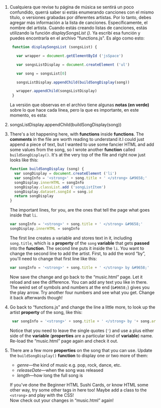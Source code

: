 1. Cualquiera que revise tu página de música se sentirá un poco confundido, querrá saber si estás enumerando canciones con el mismo título, o versiones grabadas por diferentes artistas. Por lo tanto, debes agregar más información a la lista de canciones. Específicamente, el nombre del artista. Cuando estás creando listas de canciones, estás utilizando la función _displaySongsList \(\)_. Ya escribí esa función y puedes encontrarla en el archivo "functions.js". Es algo como esto:

   ```javascript
    function displaySongsList (songsList) {

      var wrapper = document.getElementById ('jsSpace')

      var songsListDisplay = document.createElement ('ul')

      var song = songsList[0]

      songsListDisplay.appendChild(buildSongDisplay(song))

      wrapper.appendChild(songsListDisplay)
    }
   ```

   La versión que observas en el archivo tiene algunas **notas \(en verde\)** sobre lo que hace cada línea, pero la que es importante, en este momento, es esta: 

2. songsListDisplay.appendChild\(buildSongDisplay\(song\)\)

3. There's a lot happening here, with **functions** inside **functions**. The **comments** in the file are worth reading to understand it.I could just append a piece of text, but I wanted to use some fancier HTML and add some values from the song, so I wrote another **function** called `buildSongDisplay()`. It's at the very top of the file and right now just looks like this:

   ```javascript
   function buildSongDisplay (song) {
     var songDisplay = document.createElement ('li')
     var songInfo = '<strong>' + song.title + ' </strong> &#9658;'
     songDisplay.innerHTML = songInfo
     songDisplay.classList.add ('songListItem')
     songDisplay.dataset.songId = song.id
     return songDisplay
   }
   ```

   The important lines, for you, are the ones that tell the page what goes inside that `li`.

   ```javascript
   var songInfo = '<strong>' + song.title + ' </strong> &#9658;'
   songDisplay.innerHTML = songInfo
   ```

   The first line creates a variable and stores text in it, including `song.title`, which is a **property** of the `song` **variable** that gets **passed** into the **function**. The second line puts it inside the `li`. You want to change the second line to add the artist. First, to add the word “by”, you'll need to change that first line like this:

   ```javascript
   var songInfo = '<strong>' + song.title + ' </strong> by &#9658;'
   ```

   Now save the change and go back to the “music.html” page. Let it reload and see the difference. You can add any text you like in there. The weird set of symbols and numbers at the end \(`&#9658;`\) gives you the play arrow. Try another four numbers and see what you get. Change it back afterwards though!

4. Go back to “functions.js” and change the line a little more, to look up the artist **property** of the song, like this:

   ```javascript
    var songInfo = '<strong>' + song.title + ' </strong> by '+ song.artist +'&#9658;'
   ```

   Notice that you need to leave the single quotes \(`'`\) and use a plus either side of the **variable** \(**properties** are a particular kind of **variable**\) name.  
   Re-load the “music.html” page again and check it out.

5. There are a few more **properties** on the song that you can use. Update the `buildSongDisplay()` **function** to display one or two more of them:

   * _genre_—the kind of music e.g. pop, rock, dance, etc.
   * _releaseDate_—when the song was released
   * _length_—how long the full song is

   If you've done the Beginner HTML Sushi Cards, or know HTML some other way, try some other tags in here too! Maybe add a class to the `<strong>` and play with the CSS!  
   Now check out your changes in “music.html” again!



